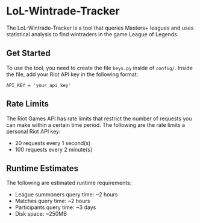 # LoL-Wintrade-Tracker
The LoL-Wintrade-Tracker is a tool that queries Masters+ leagues and uses statistical analysis to find wintraders in the game League of Legends.

## Get Started
To use the tool, you need to create the file `keys.py` inside of `config/`. Inside the file, add your Riot API key in the following format:

    API_KEY = 'your_api_key'

## Rate Limits
The Riot Games API has rate limits that restrict the number of requests you can make within a certain time period. The following are the rate limits a personal Riot API key:

- 20 requests every 1 second(s)
- 100 requests every 2 minute(s)

## Runtime Estimates
The following are estimated runtime requirements:
- League summoners query time: ~2 hours
- Matches query time: ~2 hours
- Participants query time: ~3 days
- Disk space: ~250MB